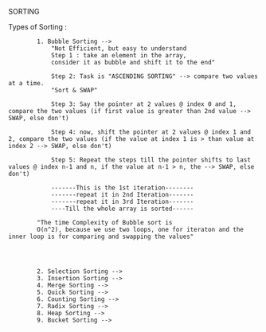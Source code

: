 SORTING

Types of Sorting :

            1. Bubble Sorting -->
                "Not Efficient, but easy to understand
                Step 1 : take an element in the array,
                consider it as bubble and shift it to the end"

                Step 2: Task is "ASCENDING SORTING" --> compare two values at a time.
                "Sort & SWAP"

                Step 3: Say the pointer at 2 values @ index 0 and 1, compare the two values (if first value is greater than 2nd value --> SWAP, else don't)

                Step 4: now, shift the pointer at 2 values @ index 1 and 2, compare the two values (if the value at index 1 is > than value at index 2 --> SWAP, else don't)

                Step 5: Repeat the steps till the pointer shifts to last values @ index n-1 and n, if the value at n-1 > n, the --> SWAP, else don't)

                -------This is the 1st iteration--------
                -------repeat it in 2nd Iteration-------
                -------repeat it in 3rd Iteration-------
                ----Till the whole array is sorted------

            "The time Complexity of Bubble sort is 
            O(n^2), because we use two loops, one for iteraton and the inner loop is for comparing and swapping the values"




            2. Selection Sorting -->
            3. Insertion Sorting -->
            4. Merge Sorting -->
            5. Quick Sorting -->
            6. Counting Sorting -->
            7. Radix Sorting -->
            8. Heap Sorting -->
            9. Bucket Sorting -->